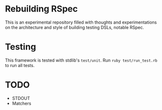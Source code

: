 # Rebuilding RSpec

This is an experimental repository filled with thoughts and experimentations on the architecture and style of building testing DSLs, notable RSpec.


# Testing

This framework is tested with stdlib's `test/unit`. Run `ruby test/run_test.rb` to run all tests.


# TODO

- STDOUT
- Matchers
